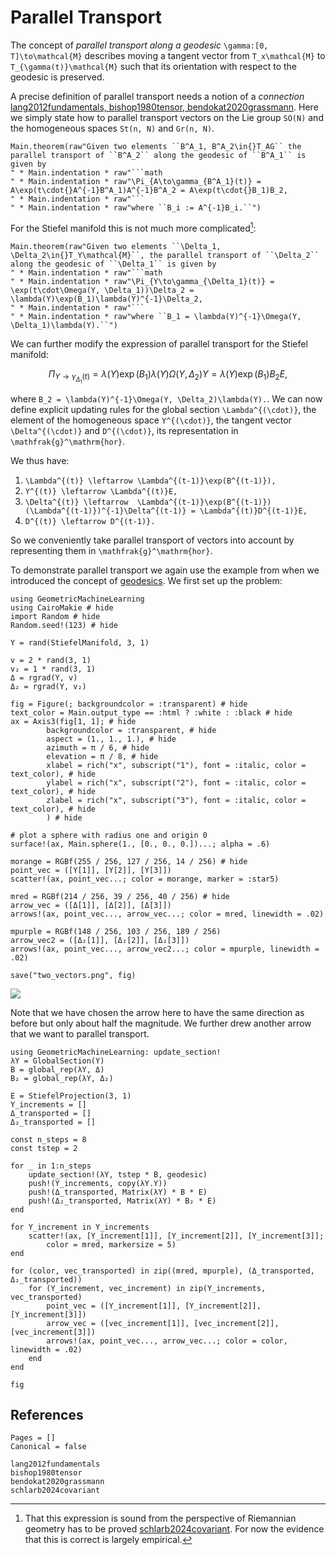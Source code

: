 # Parallel Transport

The concept of *parallel transport along a geodesic* ``\gamma:[0, T]\to\mathcal{M}`` describes moving a tangent vector from ``T_x\mathcal{M}`` to ``T_{\gamma(t)}\mathcal{M}`` such that its orientation with respect to the geodesic is preserved.

A precise definition of parallel transport needs a notion of a *connection* [lang2012fundamentals, bishop1980tensor, bendokat2020grassmann](@cite). Here we simply state how to parallel transport vectors on the Lie group ``SO(N)`` and the homogeneous spaces ``St(n, N)`` and ``Gr(n, N)``.

```@eval
Main.theorem(raw"Given two elements ``B^A_1, B^A_2\in{}T_AG`` the parallel transport of ``B^A_2`` along the geodesic of ``B^A_1`` is given by
" * Main.indentation * raw"```math
" * Main.indentation * raw"\Pi_{A\to\gamma_{B^A_1}(t)} = A\exp(t\cdot{}A^{-1}B^A_1)A^{-1}B^A_2 = A\exp(t\cdot{}B_1)B_2,
" * Main.indentation * raw"```
" * Main.indentation * raw"where ``B_i := A^{-1}B_i.``")
```

For the Stiefel manifold this is not much more complicated[^1]:

[^1]: That this expression is sound from the perspective of Riemannian geometry has to be proved [schlarb2024covariant](@cite). For now the evidence that this is correct is largely empirical. 

```@eval
Main.theorem(raw"Given two elements ``\Delta_1, \Delta_2\in{}T_Y\mathcal{M}``, the parallel transport of ``\Delta_2`` along the geodesic of ``\Delta_1`` is given by
" * Main.indentation * raw"```math
" * Main.indentation * raw"\Pi_{Y\to\gamma_{\Delta_1}(t)} = \exp(t\cdot\Omega(Y, \Delta_1))\Delta_2 =  \lambda(Y)\exp(B_1)\lambda(Y)^{-1}\Delta_2,
" * Main.indentation * raw"```
" * Main.indentation * raw"where ``B_1 = \lambda(Y)^{-1}\Omega(Y, \Delta_1)\lambda(Y).``")
```

We can further modify the expression of parallel transport for the Stiefel manifold: 

```math
\Pi_{Y\to\gamma_{\Delta_1}(t)} = \lambda(Y)\exp(B_1)\lambda(Y)\Omega(Y, \Delta_2)Y = \lambda(Y)\exp(B_1)B_2E,
```

where ``B_2 = \lambda(Y)^{-1}\Omega(Y, \Delta_2)\lambda(Y).``. We can now define explicit updating rules for the global section ``\Lambda^{(\cdot)}``, the element of the homogeneous space ``Y^{(\cdot)}``, the tangent vector ``\Delta^{(\cdot)}`` and ``D^{(\cdot)}``, its representation in ``\mathfrak{g}^\mathrm{hor}``.

We thus have:
1. ``\Lambda^{(t)} \leftarrow \Lambda^{(t-1)}\exp(B^{(t-1)}),``
2. ``Y^{(t)} \leftarrow \Lambda^{(t)}E,``
3. ``\Delta^{(t)} \leftarrow  \Lambda^{(t-1)}\exp(B^{(t-1)})(\Lambda^{(t-1)})^{-1}\Delta^{(t-1)} = \Lambda^{(t)}D^{(t-1)}E,``
4. ``D^{(t)} \leftarrow D^{(t-1)}.``

So we conveniently take parallel transport of vectors into account by representing them in ``\mathfrak{g}^\mathrm{hor}``.

To demonstrate parallel transport we again use the example from when we introduced the concept of [geodesics](@ref "Geodesic Sprays and the Exponential Map"). We first set up the problem:

```@setup s2_parallel_transport
using GeometricMachineLearning
using CairoMakie # hide
import Random # hide
Random.seed!(123) # hide

Y = rand(StiefelManifold, 3, 1)

v = 2 * rand(3, 1)
v₂ = 1 * rand(3, 1)
Δ = rgrad(Y, v)
Δ₂ = rgrad(Y, v₂)

fig = Figure(; backgroundcolor = :transparent) # hide
text_color = Main.output_type == :html ? :white : :black # hide
ax = Axis3(fig[1, 1]; # hide
        backgroundcolor = :transparent, # hide
        aspect = (1., 1., 1.), # hide
        azimuth = π / 6, # hide
        elevation = π / 8, # hide
        xlabel = rich("x", subscript("1"), font = :italic, color = text_color), # hide
        ylabel = rich("x", subscript("2"), font = :italic, color = text_color), # hide
        zlabel = rich("x", subscript("3"), font = :italic, color = text_color), # hide
        ) # hide

# plot a sphere with radius one and origin 0
surface!(ax, Main.sphere(1., [0., 0., 0.])...; alpha = .6)

morange = RGBf(255 / 256, 127 / 256, 14 / 256) # hide
point_vec = ([Y[1]], [Y[2]], [Y[3]])
scatter!(ax, point_vec...; color = morange, marker = :star5)

mred = RGBf(214 / 256, 39 / 256, 40 / 256) # hide
arrow_vec = ([Δ[1]], [Δ[2]], [Δ[3]])
arrows!(ax, point_vec..., arrow_vec...; color = mred, linewidth = .02)

mpurple = RGBf(148 / 256, 103 / 256, 189 / 256)
arrow_vec2 = ([Δ₂[1]], [Δ₂[2]], [Δ₂[3]])
arrows!(ax, point_vec..., arrow_vec2...; color = mpurple, linewidth = .02)

save("two_vectors.png", fig)
```

![](two_vectors.png)

Note that we have chosen the arrow here to have the same direction as before but only about half the magnitude. We further drew another arrow that we want to parallel transport. 

```@example s2_parallel_transport
using GeometricMachineLearning: update_section!
λY = GlobalSection(Y)
B = global_rep(λY, Δ)
B₂ = global_rep(λY, Δ₂)

E = StiefelProjection(3, 1)
Y_increments = []
Δ_transported = []
Δ₂_transported = []

const n_steps = 8
const tstep = 2

for _ in 1:n_steps
    update_section!(λY, tstep * B, geodesic)
    push!(Y_increments, copy(λY.Y))
    push!(Δ_transported, Matrix(λY) * B * E)
    push!(Δ₂_transported, Matrix(λY) * B₂ * E)
end

for Y_increment in Y_increments
    scatter!(ax, [Y_increment[1]], [Y_increment[2]], [Y_increment[3]]; 
        color = mred, markersize = 5)
end

for (color, vec_transported) in zip((mred, mpurple), (Δ_transported, Δ₂_transported))
    for (Y_increment, vec_increment) in zip(Y_increments, vec_transported)
        point_vec = ([Y_increment[1]], [Y_increment[2]], [Y_increment[3]])
        arrow_vec = ([vec_increment[1]], [vec_increment[2]], [vec_increment[3]])
        arrows!(ax, point_vec..., arrow_vec...; color = color, linewidth = .02) 
    end
end

fig
```

## References

```@bibliography
Pages = []
Canonical = false

lang2012fundamentals
bishop1980tensor
bendokat2020grassmann
schlarb2024covariant
```